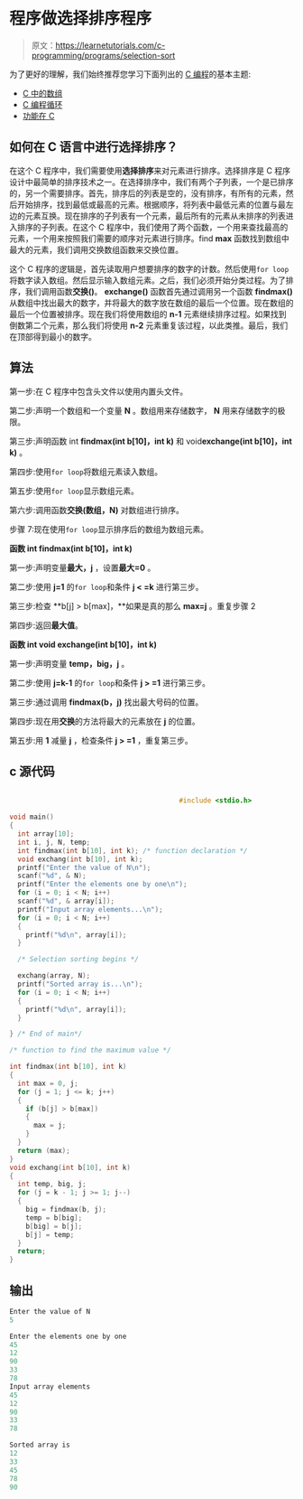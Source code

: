 # 程序做选择排序程序

> 原文：<https://learnetutorials.com/c-programming/programs/selection-sort>

为了更好的理解，我们始终推荐您学习下面列出的 [C 编程](../ "C programming")的基本主题:

*   [C 中的数组](../../c-programming/array)
*   [C 编程循环](../../c-programming/loops "C programming loops")
*   [功能在 C](../../c-programming/functions)

## 如何在 C 语言中进行选择排序？

在这个 C 程序中，我们需要使用**选择排序**来对元素进行排序。选择排序是 C 程序设计中最简单的排序技术之一。在选择排序中，我们有两个子列表，一个是已排序的，另一个需要排序。首先，排序后的列表是空的，没有排序，有所有的元素，然后开始排序，找到最低或最高的元素。根据顺序，将列表中最低元素的位置与最左边的元素互换。现在排序的子列表有一个元素，最后所有的元素从未排序的列表进入排序的子列表。在这个 C 程序中，我们使用了两个函数，一个用来查找最高的元素，一个用来按照我们需要的顺序对元素进行排序。find **max** 函数找到数组中最大的元素，我们调用交换数组函数来交换位置。

这个 C 程序的逻辑是，首先读取用户想要排序的数字的计数。然后使用`for loop`将数字读入数组。然后显示输入数组元素。之后，我们必须开始分类过程。为了排序，我们调用函数**交换()**。 **exchange()** 函数首先通过调用另一个函数 **findmax()** 从数组中找出最大的数字，并将最大的数字放在数组的最后一个位置。现在数组的最后一个位置被排序。现在我们将使用数组的 **n-1** 元素继续排序过程。如果找到倒数第二个元素，那么我们将使用 **n-2** 元素重复该过程，以此类推。最后，我们在顶部得到最小的数字。

## 算法

第一步:在 C 程序中包含头文件以使用内置头文件。

第二步:声明一个数组和一个变量 **N** 。数组用来存储数字， **N** 用来存储数字的极限。

第三步:声明函数 int **findmax(int b[10]，int k)** 和 void**exchange(int b[10]，int k)** 。

第四步:使用`for loop`将数组元素读入数组。

第五步:使用`for loop`显示数组元素。

第六步:调用函数**交换(数组，N)** 对数组进行排序。

步骤 7:现在使用`for loop`显示排序后的数组为数组元素。

**函数 int findmax(int b[10]，int k)**

第一步:声明变量**最大，j** ，设置**最大=0** 。

第二步:使用 **j=1** 的`for loop`和条件 **j < =k** 进行第三步。

第三步:检查 **b[j] > b[max]，**如果是真的那么 **max=j** 。重复步骤 2

第四步:返回**最大值**。

**函数 int void exchange(int b[10]，int k)**

第一步:声明变量 **temp，big，j** 。

第二步:使用 **j=k-1** 的`for loop`和条件 **j > =1** 进行第三步。

第三步:通过调用 **findmax(b，j)** 找出最大号码的位置。

第四步:现在用**交换**的方法将最大的元素放在 **j** 的位置。

第五步:用 **1** 减量 **j** ，检查条件 **j > =1** ，重复第三步。

## c 源代码

```c

                                          #include <stdio.h>

void main()
{
  int array[10];
  int i, j, N, temp;
  int findmax(int b[10], int k); /* function declaration */
  void exchang(int b[10], int k);
  printf("Enter the value of N\n");
  scanf("%d", & N);
  printf("Enter the elements one by one\n");
  for (i = 0; i < N; i++)
  scanf("%d", & array[i]);
  printf("Input array elements...\n");
  for (i = 0; i < N; i++)
  {
    printf("%d\n", array[i]);
  }

  /* Selection sorting begins */

  exchang(array, N);
  printf("Sorted array is...\n");
  for (i = 0; i < N; i++)
  {
    printf("%d\n", array[i]);
  }

} /* End of main*/

/* function to find the maximum value */

int findmax(int b[10], int k)
{
  int max = 0, j;
  for (j = 1; j <= k; j++)
  {
    if (b[j] > b[max])
    {
      max = j;
    }
  }
  return (max);
}
void exchang(int b[10], int k)
{
  int temp, big, j;
  for (j = k - 1; j >= 1; j--)
  {
    big = findmax(b, j);
    temp = b[big];
    b[big] = b[j];
    b[j] = temp;
  }
  return;
}

```

## 输出

```c
Enter the value of N
5

Enter the elements one by one
45
12
90
33
78
Input array elements
45
12
90
33
78

Sorted array is
12
33
45
78
90
```